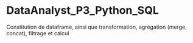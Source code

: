 # DataAnalyst_P3_Python_SQL
Constitution de dataframe, ainsi que transformation, agrégation (merge, concat), filtrage et calcul 
